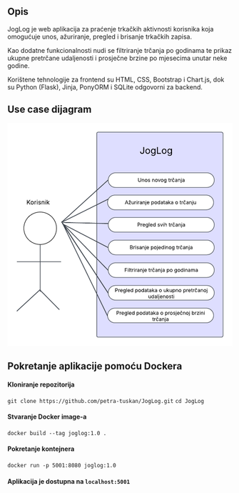 ## Opis
JogLog je web aplikacija za praćenje trkačkih aktivnosti korisnika koja omogućuje unos, ažuriranje, pregled i brisanje trkačkih zapisa. 

Kao dodatne funkcionalnosti nudi se filtriranje trčanja po godinama te prikaz ukupne pretrčane udaljenosti i prosječne brzine po mjesecima unutar neke godine.

Korištene tehnologije za frontend su HTML, CSS, Bootstrap i Chart.js, dok su Python (Flask), Jinja, PonyORM i SQLite odgovorni za backend.

## Use case dijagram

![Use case dijagram](JogLog.png)

## Pokretanje aplikacije pomoću Dockera
#### Kloniranje repozitorija
`git clone https://github.com/petra-tuskan/JogLog.git`
`cd JogLog`

#### Stvaranje Docker image-a
`docker build --tag joglog:1.0 .`

#### Pokretanje kontejnera
`docker run -p 5001:8080 joglog:1.0`

#### Aplikacija je dostupna na `localhost:5001`
